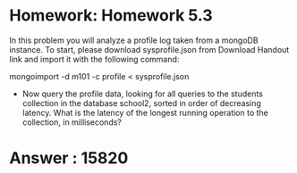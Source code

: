 # Homework: Homework 5.3 
 
 
In this problem you will analyze a profile log taken from a mongoDB instance. To start, please download sysprofile.json from Download Handout link and import it with the following command:

mongoimport -d m101 -c profile < sysprofile.json

 - Now query the profile data, looking for all queries to the students collection in the database school2, sorted in order of decreasing latency. What is the latency of the longest running operation to the collection, in milliseconds?


# Answer : 15820
